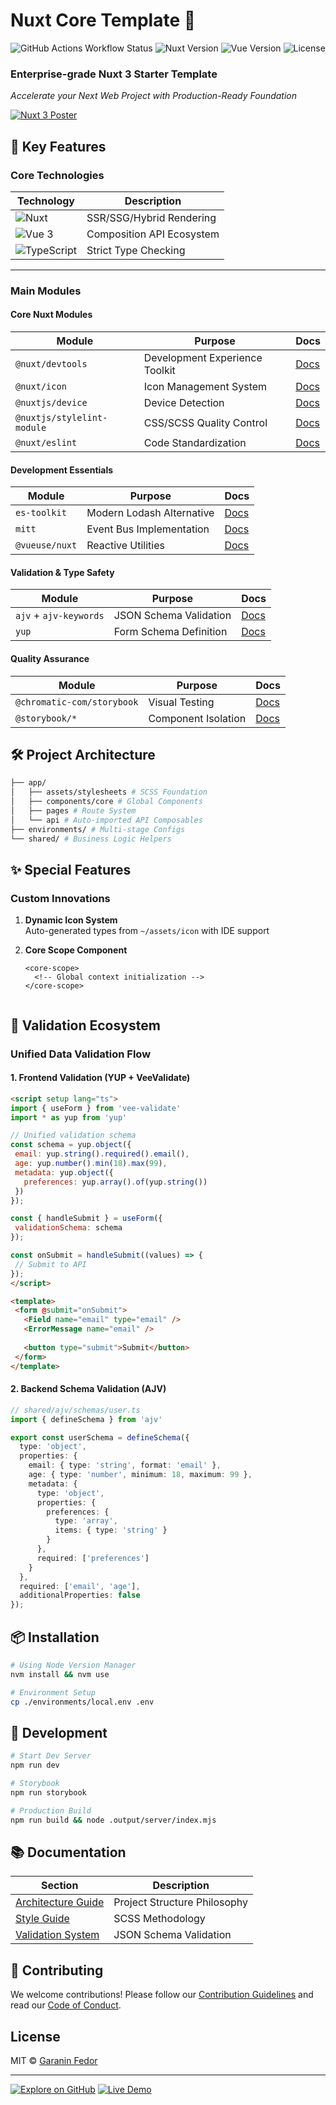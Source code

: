 # Nuxt Core Template 🚀

![GitHub Actions Workflow Status](https://img.shields.io/github/actions/workflow/status/yesfedor/nuxt-core-template/deploy.yml)
![Nuxt Version](https://img.shields.io/badge/Nuxt-3.17.3-blue?logo=nuxt)
![Vue Version](https://img.shields.io/badge/Vue-3-lightygreen?logo=vue.js)
![License](https://img.shields.io/badge/License-MIT-green)

### **Enterprise-grade Nuxt 3 Starter Template**  
*Accelerate your Next Web Project with Production-Ready Foundation*

[![Nuxt 3 Poster](https://nuxt.com/assets/design-kit/logo-green-white.svg)](https://nuxt-core-template.iny.su/)

## 🌟 Key Features

### Core Technologies
| Technology | Description | 
|------------|-------------|
| ![Nuxt](https://img.shields.io/badge/-Nuxt_3-00DC82?logo=nuxt.js&logoColor=white) | SSR/SSG/Hybrid Rendering |
| ![Vue 3](https://img.shields.io/badge/-Vue_3-4FC08D?logo=vue.js&logoColor=white) | Composition API Ecosystem |
| ![TypeScript](https://img.shields.io/badge/-TypeScript-3178C6?logo=typescript&logoColor=white) | Strict Type Checking |

---

### Main Modules

#### Core Nuxt Modules
| Module | Purpose | Docs |
|--------|---------|------|
| `@nuxt/devtools` | Development Experience Toolkit | [Docs](https://devtools.nuxtjs.org/) |
| `@nuxt/icon` | Icon Management System | [Docs](https://nuxt.com/modules/icon) |
| `@nuxtjs/device` | Device Detection | [Docs](https://github.com/nuxt-community/device-module) |
| `@nuxtjs/stylelint-module` | CSS/SCSS Quality Control | [Docs](https://github.com/nuxt-modules/stylelint) |
| `@nuxt/eslint` | Code Standardization | [Docs](https://eslint.nuxt.com/) |

#### Development Essentials
| Module | Purpose | Docs |
|--------|---------|------|
| `es-toolkit` | Modern Lodash Alternative | [Docs](https://github.com/evrimagaci/es-toolkit) |
| `mitt` | Event Bus Implementation | [Docs](https://github.com/developit/mitt) |
| `@vueuse/nuxt` | Reactive Utilities | [Docs](https://vueuse.org/) |

#### Validation & Type Safety
| Module | Purpose | Docs |
|--------|---------|------|
| `ajv` + `ajv-keywords` | JSON Schema Validation | [Docs](https://ajv.js.org/) |
| `yup` | Form Schema Definition | [Docs](https://github.com/jquense/yup) |

#### Quality Assurance
| Module | Purpose | Docs |
|--------|---------|------|
| `@chromatic-com/storybook` | Visual Testing | [Docs](https://www.chromatic.com/) |
| `@storybook/*` | Component Isolation | [Docs](https://storybook.js.org/) |

## 🛠 Project Architecture

```bash
├── app/
│   ├── assets/stylesheets # SCSS Foundation
│   ├── components/core # Global Components
│   ├── pages # Route System
│   └── api # Auto-imported API Composables
├── environments/ # Multi-stage Configs
└── shared/ # Business Logic Helpers
   ```

## ✨ Special Features

### Custom Innovations
1. **Dynamic Icon System**  
   Auto-generated types from `~/assets/icon` with IDE support

2. **Core Scope Component**
   ```vue
   <core-scope>
     <!-- Global context initialization -->
   </core-scope>


## 🔐 Validation Ecosystem

### Unified Data Validation Flow

#### 1. Frontend Validation (YUP + VeeValidate)
 ```html
<script setup lang="ts">
import { useForm } from 'vee-validate'
import * as yup from 'yup'

// Unified validation schema
const schema = yup.object({
  email: yup.string().required().email(),
  age: yup.number().min(18).max(99),
  metadata: yup.object({
    preferences: yup.array().of(yup.string())
  })
});

const { handleSubmit } = useForm({
  validationSchema: schema
});

const onSubmit = handleSubmit((values) => {
  // Submit to API
});
</script>

<template>
  <form @submit="onSubmit">
    <Field name="email" type="email" />
    <ErrorMessage name="email" />
    
    <button type="submit">Submit</button>
  </form>
</template>
 ```

#### 2. Backend Schema Validation (AJV)

```typescript
// shared/ajv/schemas/user.ts
import { defineSchema } from 'ajv'

export const userSchema = defineSchema({
  type: 'object',
  properties: {
    email: { type: 'string', format: 'email' },
    age: { type: 'number', minimum: 18, maximum: 99 },
    metadata: {
      type: 'object',
      properties: {
        preferences: {
          type: 'array',
          items: { type: 'string' }
        }
      },
      required: ['preferences']
    }
  },
  required: ['email', 'age'],
  additionalProperties: false
});
```

## 📦 Installation

```bash
# Using Node Version Manager
nvm install && nvm use

# Environment Setup
cp ./environments/local.env .env
```

## 🚀 Development

```bash
# Start Dev Server
npm run dev

# Storybook
npm run storybook

# Production Build
npm run build && node .output/server/index.mjs
```

## 📚 Documentation

| Section | Description |
|---------|-------------|
| [Architecture Guide](docs/architecture.md) | Project Structure Philosophy |
| [Style Guide](app/assets/stylesheets/README.md) | SCSS Methodology |
| [Validation System](shared/ajv) | JSON Schema Validation |

## 🤝 Contributing

We welcome contributions! Please follow our [Contribution Guidelines](CONTRIBUTING.md) and read our [Code of Conduct](CODE_OF_CONDUCT.md).

## License

MIT © [Garanin Fedor](https://yesfedor.com)

---

[![Explore on GitHub](https://img.shields.io/badge/View%20on-GitHub-181717?logo=github)](https://github.com/yesfedor/nuxt-core-template)
[![Live Demo](https://img.shields.io/badge/Live%20Demo-Online-success)](https://nuxt-core-template.iny.su/)
